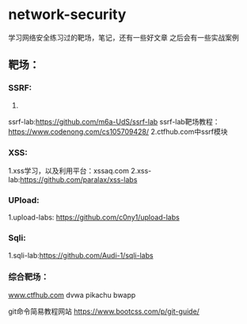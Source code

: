 # network-security

学习网络安全练习过的靶场，笔记，还有一些好文章
之后会有一些实战案例

## 靶场：

### SSRF:
1.
ssrf-lab:https://github.com/m6a-UdS/ssrf-lab
ssrf-lab靶场教程：https://www.codenong.com/cs105709428/
2.ctfhub.com中ssrf模块

### XSS:
1.xss学习，以及利用平台：xssaq.com
2.xss-lab:https://github.com/paralax/xss-labs


### UPload:
1.upload-labs:  https://github.com/c0ny1/upload-labs


### Sqli:
1.sqli-lab:https://github.com/Audi-1/sqli-labs


### 综合靶场：
www.ctfhub.com
dvwa
pikachu
bwapp



git命令简易教程网站
https://www.bootcss.com/p/git-guide/
